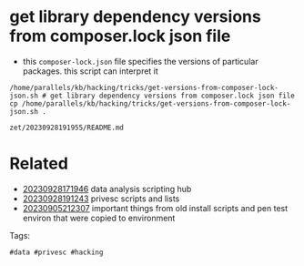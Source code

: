 # get library dependency versions from composer.lock json file

- this `composer-lock.json` file specifies the versions of particular packages. this script can interpret it

```
/home/parallels/kb/hacking/tricks/get-versions-from-composer-lock-json.sh # get library dependency versions from composer.lock json file
cp /home/parallels/kb/hacking/tricks/get-versions-from-composer-lock-json.sh .
```

` zet/20230928191955/README.md `

# Related

- [20230928171946](/zet/20230928171946/README.md) data analysis scripting hub
- [20230928191243](/zet/20230928191243/README.md) privesc scripts and lists
- [20230905212307](/zet/20230905212307/README.md) important things from old install scripts and pen test environ that were copied to environment

Tags:

    #data #privesc #hacking
